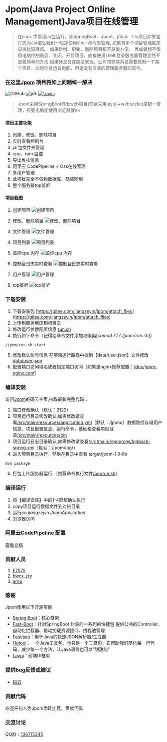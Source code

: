 # Jpom(Java Project Online Management)Java项目在线管理

> 在linux 中管理jar包运行，如SpringBoot、Jboot、jfinal、t-io项目如果是打包为Jar那么我们一般是使用shell 命令来管理, 
> 如果有多个项目管理起来显得比较麻烦。
> 如果新增、更新、删除项目都不是很方便。
> 再或者想不使用电脑控制重启、关闭、开启项目。直接使用shell 登录服务器管理显然不是最简单的方法
> 如果休息日在朋友家玩，公司领导联系说需要控制一下某个项目，此时你身边有电脑，但是没有专业的管理服务器的软件。


###  在这里[Jpom](https://gitee.com/jiangzeyin/jpom) 项目将如上问题统一解决

![GitHub](https://img.shields.io/github/license/jiangzeyin/jpom.svg?style=flat)
![jdk](https://img.shields.io/badge/JDK-1.8+-green.svg)
[![travis](https://travis-ci.org/jiangzeyin/jpom.svg?branch=master)](https://travis-ci.org/jiangzeyin/jpom)


> Jpom采用SpringBoot开发web项目(前台采用layui)+websocket来统一管理，只要电脑能使用浏览器就ok

#### 项目主要功能
1. 创建、修改、删除项目
2. 实时查看控制台
3. jar包文件夹管理
4. cpu、ram 监控
5. 导出堆栈信息
6. 阿里云 CodePipeline + Oss在线管理
7. 多用户管理
8. 此项目完全不依赖数据库，随装随用
9. 整个服务器top监听


#### 项目截图

1. 创建项目
![创建项目](/doc/images/create.png)

2. 修改、删除项目
![修改、删除项目](/doc/images/edit_del.png)

3. 文件管理
![文件管理](/doc/images/file.png)

4. 项目列表
![项目列表](/doc/images/list.png)

5. 监控cpu 内存
![ 监控cpu 内存](/doc/images/cup_ram.png)

6. 控制台日志实时查看
![控制台日志实时查看](/doc/images/console.png)

7. 用户管理
![用户管理](/doc/images/user_list.png)

8. top监听
![top监听](/doc/images/top.png)

### 下载安装

1. 下载安装包 [https://gitee.com/jiangzeyin/jpom/attach_files](https://gitee.com/jiangzeyin/jpom/attach_files)
2. 上传到服务解压到根目录
3. 修改运行参数配置信息 [run.sh](/bin/run.sh)
4. 执行如下命令（记得给命令文件添加权限奥[*chmod  777 /jpom/run.sh*]）
```
/jpom/run.sh start
```
5. 修改默认账号信息 在项目运行路径中找到【data/user.json】文件修改[data/user.json](/src/main/resources/bin/data/user.json)
6. 配置端口访问域名或者指定端口访问（如果是nginx推荐配置：[/doc/jpom-nginx.conf](/doc/jpom-nginx.conf)）

### 编译安装

访问[Jpom](https://gitee.com/jiangzeyin/jpom)的码云主页,拉取最新完整代码：

1. 端口修改确认（默认：2122）
2. 项目运行目录修改确认,如需修改请查看[/src/main/resources/application.yml](/src/main/resources/application.yml)（默认：/jpom/）数据路径存储用户信息、项目配置信息、运行命令，基础格查看项目目录[/src/main/resources/bin](/src/main/resources/bin) 
4. 项目运行日志目录确认,如需修改请查看[/src/main/resources/logback-spring.xml](/src/main/resources/logback-spring.xml)（默认：/jpom/log/）
5. 进入项目目录执行，然后在目录中查看 target/jpom-1.0-lib
```
mvn package
```
6. 打包上传服务器运行 （推荐命令执行文件[/bin/run.sh](/bin/run.sh)） 

### 编译运行

1. 将【编译安装】中的1-4部都确认执行
2. copy项目运行数据文件到对应目录
3. 运行*cn.jiangzeyin.JpomApplication*
4. 浏览器访问

### 阿里云CodePipeline 配置

[查看文档](/doc/CodePipeline-Oss.md)

### 贡献人员
    
1.  [F7575](https://gitee.com/F7575)
2.  [bwcx_jzy](https://gitee.com/jiangzeyin)
3.  [arno](https://gitee.com/arnohand)

### 感谢
 Jpom使用以下开源项目
  - [Spring Boot](https://github.com/spring-projects/spring-boot)：核心框架
  - [Fast-Boot](https://gitee.com/jiangzeyin/common-parent)：针对SpringBoot 封装的一系列的快捷包 提供公共的Controller、自动化拦截器、启动加载资源接口、线程池管理
  - [Fastjson](https://github.com/alibaba/fastjson)：用于Java的快速JSON解析器/生成器
  - [Hutool](https://gitee.com/loolly/hutool)：一个Java工具包，也只是一个工具包，它帮助我们简化每一行代码，减少每一个方法，让Java语言也可以“甜甜的”
  - [Layui](https://gitee.com/sentsin/layui)：前端UI框架
  

### 提供bug反馈或建议

- [码云](https://gitee.com/jiangzeyin/jpom/issues)

### 贡献代码
  欢迎任何人为Jpom添砖加瓦，贡献代码
  
### 交流讨论

  QQ群：[136715345](https://shang.qq.com/wpa/qunwpa?idkey=93ff8d8a37a436b752fe38d32075bb1b32a8e0b3d3ff19d0b541ca840433f561)
